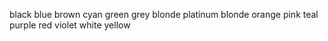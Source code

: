 black
blue
brown
cyan
green
grey
blonde
platinum blonde
orange
pink
teal
purple
red
violet
white
yellow